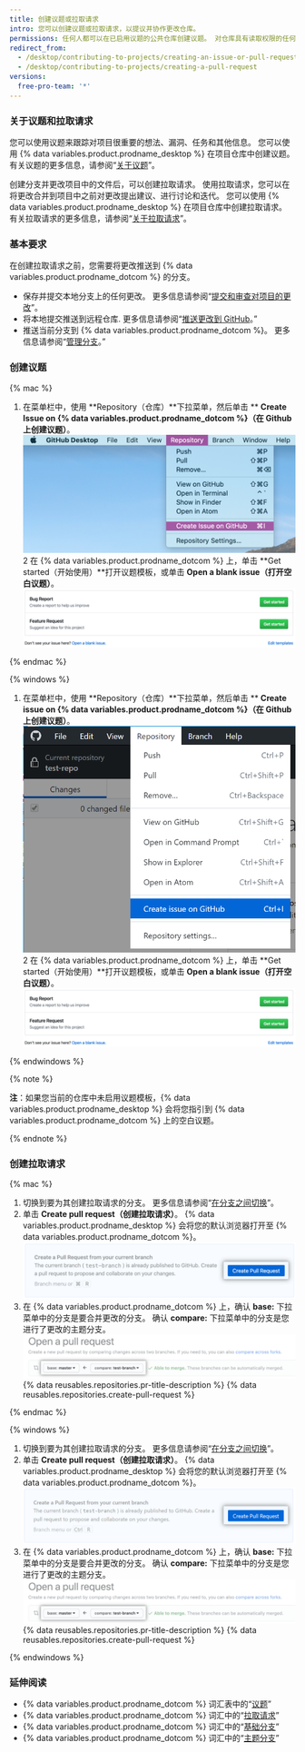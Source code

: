 ```yaml
---
title: 创建议题或拉取请求
intro: 您可以创建议题或拉取请求，以提议并协作更改仓库。
permissions: 任何人都可以在已启用议题的公共仓库创建议题。 对仓库具有读取权限的任何人都可以创建拉取请求，但要创建分支，必须具有写入权限。
redirect_from:
  - /desktop/contributing-to-projects/creating-an-issue-or-pull-request
  - /desktop/contributing-to-projects/creating-a-pull-request
versions:
  free-pro-team: '*'
---
```


### 关于议题和拉取请求

您可以使用议题来跟踪对项目很重要的想法、漏洞、任务和其他信息。 您可以使用 {% data variables.product.prodname_desktop %} 在项目仓库中创建议题。 有关议题的更多信息，请参阅“[关于议题](/github/managing-your-work-on-github/about-issues)”。

创建分支并更改项目中的文件后，可以创建拉取请求。 使用拉取请求，您可以在将更改合并到项目中之前对更改提出建议、进行讨论和迭代。 您可以使用 {% data variables.product.prodname_desktop %} 在项目仓库中创建拉取请求。 有关拉取请求的更多信息，请参阅“[关于拉取请求](/github/collaborating-with-issues-and-pull-requests/about-pull-requests)”。

### 基本要求

在创建拉取请求之前，您需要将更改推送到 {% data variables.product.prodname_dotcom %} 的分支。
- 保存并提交本地分支上的任何更改。 更多信息请参阅“[提交和审查对项目的更改](/desktop/contributing-and-collaborating-using-github-desktop/committing-and-reviewing-changes-to-your-project)”。
- 将本地提交推送到远程仓库. 更多信息请参阅“[推送更改到 GitHub](/desktop/contributing-and-collaborating-using-github-desktop/pushing-changes-to-github)。”
- 推送当前分支到 {% data variables.product.prodname_dotcom %}。 更多信息请参阅“[管理分支](/desktop/contributing-and-collaborating-using-github-desktop/managing-branches)。”

### 创建议题

{% mac %}

1. 在菜单栏中，使用 **Repository（仓库）**下拉菜单，然后单击 ** **Create Issue on {% data variables.product.prodname_dotcom %}（在 Github 上创建议题）**。 ![分支菜单中的仓库值](/assets/images/help/desktop/create-issue-mac.png)</li>
2 在 {% data variables.product.prodname_dotcom %} 上，单击 **Get started（开始使用）**打开议题模板，或单击 **Open a blank issue（打开空白议题）**。 ![创建新议题选项](/assets/images/help/desktop/create-new-issue.png)</ol>

{% endmac %}

{% windows %}

1. 在菜单栏中，使用 **Repository（仓库）**下拉菜单，然后单击 ** **Create issue on {% data variables.product.prodname_dotcom %}（在 Github 上创建议题）**。 ![分支菜单中的仓库值](/assets/images/help/desktop/create-issue-windows.png)</li>
2 在 {% data variables.product.prodname_dotcom %} 上，单击 **Get started（开始使用）**打开议题模板，或单击 **Open a blank issue（打开空白议题）**。 ![创建新议题选项](/assets/images/help/desktop/create-new-issue.png)</ol>

{% endwindows %}

{% note %}

**注**：如果您当前的仓库中未启用议题模板，{% data variables.product.prodname_desktop %} 会将您指引到 {% data variables.product.prodname_dotcom %} 上的空白议题。

{% endnote %}

### 创建拉取请求

{% mac %}

1. 切换到要为其创建拉取请求的分支。 更多信息请参阅“[在分支之间切换](/desktop/contributing-and-collaborating-using-github-desktop/managing-branches#switching-between-branches)”。
2. 单击 **Create pull request（创建拉取请求）**。 {% data variables.product.prodname_desktop %} 会将您的默认浏览器打开至 {% data variables.product.prodname_dotcom %}。 ![创建拉取请求按钮](/assets/images/help/desktop/mac-create-pull-request.png)
4. 在 {% data variables.product.prodname_dotcom %} 上，确认 **base:** 下拉菜单中的分支是要合并更改的分支。 确认 **compare:** 下拉菜单中的分支是您进行了更改的主题分支。 ![用于选择基础和比较分支的下拉菜单](/assets/images/help/desktop/base-and-compare-branches.png)
{% data reusables.repositories.pr-title-description %}
{% data reusables.repositories.create-pull-request %}

{% endmac %}

{% windows %}

1. 切换到要为其创建拉取请求的分支。 更多信息请参阅“[在分支之间切换](/desktop/contributing-and-collaborating-using-github-desktop/managing-branches#switching-between-branches)”。
2. 单击 **Create pull request（创建拉取请求）**。 {% data variables.product.prodname_desktop %} 会将您的默认浏览器打开至 {% data variables.product.prodname_dotcom %}。 ![创建拉取请求按钮](/assets/images/help/desktop/windows-create-pull-request.png)
3. 在 {% data variables.product.prodname_dotcom %} 上，确认 **base:** 下拉菜单中的分支是要合并更改的分支。 确认 **compare:** 下拉菜单中的分支是您进行了更改的主题分支。 ![用于选择基础和比较分支的下拉菜单](/assets/images/help/desktop/base-and-compare-branches.png)
{% data reusables.repositories.pr-title-description %}
{% data reusables.repositories.create-pull-request %}

{% endwindows %}

### 延伸阅读
- {% data variables.product.prodname_dotcom %} 词汇表中的“[议题](/github/getting-started-with-github/github-glossary#issue)”
- {% data variables.product.prodname_dotcom %} 词汇中的“[拉取请求](/github/getting-started-with-github/github-glossary#pull-request)”
- {% data variables.product.prodname_dotcom %} 词汇中的“[基础分支](/github/getting-started-with-github/github-glossary#base-branch)”
- {% data variables.product.prodname_dotcom %} 词汇中的“[主题分支](/github/getting-started-with-github/github-glossary#topic-branch)”
